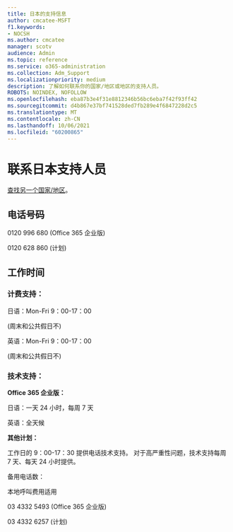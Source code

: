 ```yaml
---
title: 日本的支持信息
author: cmcatee-MSFT
f1.keywords:
- NOCSH
ms.author: cmcatee
manager: scotv
audience: Admin
ms.topic: reference
ms.service: o365-administration
ms.collection: Adm_Support
ms.localizationpriority: medium
description: 了解如何联系你的国家/地区或地区的支持人员。
ROBOTS: NOINDEX, NOFOLLOW
ms.openlocfilehash: eba87b3e4f31e8812346b56bc6eba7f42f93ff42
ms.sourcegitcommit: d4b867e37bf741528ded7fb289e4f6847228d2c5
ms.translationtype: MT
ms.contentlocale: zh-CN
ms.lasthandoff: 10/06/2021
ms.locfileid: "60200865"
---
```

# <a name="contact-support-for-japan"></a>联系日本支持人员

[查找另一个国家/地区](../../business-video/get-help-support.md)。

## <a name="phone-number"></a>电话号码
0120 996 680 (Office 365 企业版) 

0120 628 860 (计划) 

## <a name="hours"></a>工作时间
### <a name="billing-support"></a>计费支持：

日语：Mon-Fri 9：00-17：00

 (周末和公共假日不) 

英语：Mon-Fri 9：00-17：00

 (周末和公共假日不) 

### <a name="technical-support"></a>技术支持：

**Office 365 企业版：**

日语：一天 24 小时，每周 7 天

英语：全天候

**其他计划：**

工作日的 9：00-17：30 提供电话技术支持。 对于高严重性问题，技术支持每周 7 天、每天 24 小时提供。

备用电话数：

本地呼叫费用适用

03 4332 5493 (Office 365 企业版) 

03 4332 6257 (计划) 
